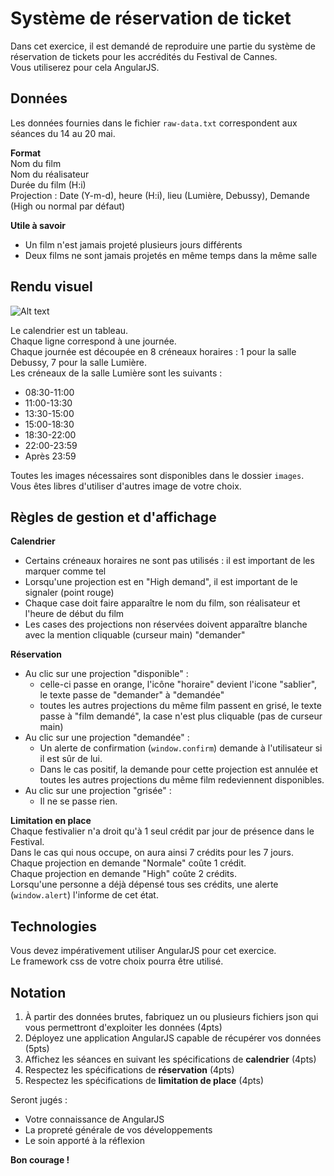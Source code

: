 Système de réservation de ticket
================================

Dans cet exercice, il est demandé de reproduire une partie du système de réservation de tickets pour les accrédités du Festival de Cannes.  
Vous utiliserez pour cela AngularJS.

Données
-------
Les données fournies dans le fichier `raw-data.txt` correspondent aux séances du 14 au 20 mai.  

__Format__  
  Nom du film  
  Nom du réalisateur  
  Durée du film (H:i)  
  Projection : Date (Y-m-d), heure (H:i), lieu (Lumière, Debussy), Demande (High ou normal par défaut)  

__Utile à savoir__  
* Un film n'est jamais projeté plusieurs jours différents
* Deux films ne sont jamais projetés en même temps dans la même salle

Rendu visuel
------------
![Alt text](http://i.imgur.com/tObNAYR.png)

Le calendrier est un tableau.  
Chaque ligne correspond à une journée.  
Chaque journée est découpée en 8 créneaux horaires : 1 pour la salle Debussy, 7 pour la salle Lumière.  
Les créneaux de la salle Lumière sont les suivants : 
- 08:30-11:00
- 11:00-13:30
- 13:30-15:00
- 15:00-18:30
- 18:30-22:00
- 22:00-23:59
- Après 23:59

Toutes les images nécessaires sont disponibles dans le dossier `images`. Vous êtes libres d'utiliser d'autres image de votre choix.

Règles de gestion et d'affichage
--------------------------------
__Calendrier__  
* Certains créneaux horaires ne sont pas utilisés : il est important de les marquer comme tel
* Lorsqu'une projection est en "High demand", il est important de le signaler (point rouge)
* Chaque case doit faire apparaître le nom du film, son réalisateur et l'heure de début du film
* Les cases des projections non réservées doivent apparaître blanche avec la mention cliquable (curseur main) "demander"

__Réservation__  
* Au clic sur une projection "disponible" :
    - celle-ci passe en orange, l'icône "horaire" devient l'icone "sablier", le texte passe de "demander" à "demandée"
    - toutes les autres projections du même film passent en grisé, le texte passe à "film demandé", la case n'est plus cliquable (pas de curseur main)
* Au clic sur une projection "demandée" :
    - Un alerte de confirmation (`window.confirm`) demande à l'utilisateur si il est sûr de lui.
    - Dans le cas positif, la demande pour cette projection est annulée et toutes les autres projections du même film redeviennent disponibles.
* Au clic sur une projection "grisée" :
    - Il ne se passe rien.

__Limitation en place__  
Chaque festivalier n'a droit qu'à 1 seul crédit par jour de présence dans le Festival.  
Dans le cas qui nous occupe, on aura ainsi 7 crédits pour les 7 jours.  
Chaque projection en demande "Normale" coûte 1 crédit.  
Chaque projection en demande "High" coûte 2 crédits.  
Lorsqu'une personne a déjà dépensé tous ses crédits, une alerte (`window.alert`) l'informe de cet état.

Technologies
------------
Vous devez impérativement utiliser AngularJS pour cet exercice.  
Le framework css de votre choix pourra être utilisé.

Notation
---------

1. À partir des données brutes, fabriquez un ou plusieurs fichiers json qui vous permettront d'exploiter les données (4pts)
2. Déployez une application AngularJS capable de récupérer vos données (5pts)
3. Affichez les séances en suivant les spécifications de __calendrier__ (4pts)
4. Respectez les spécifications de __réservation__ (4pts)
5. Respectez les spécifications de __limitation de place__ (4pts)

Seront jugés :
 - Votre connaissance de AngularJS
 - La propreté générale de vos développements
 - Le soin apporté à la réflexion

__Bon courage !__


